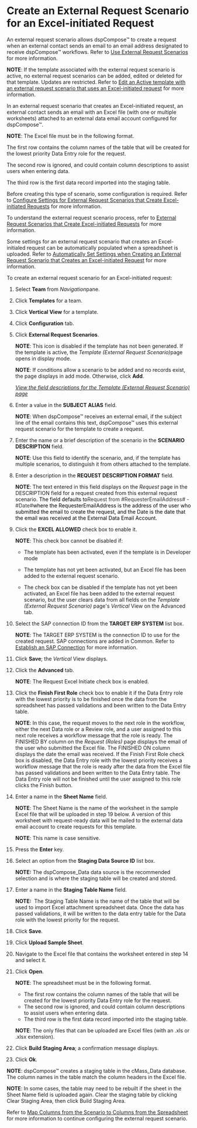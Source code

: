 # Create an External Request Scenario for an Excel-initiated Request

An external request scenario allows dspCompose™ to create a request when
an external contact sends an email to an email address designated to
receive dspCompose™ workflows. Refer to [Use External Request
Scenarios](Use_External_Request_Scenarios.htm) for more information.

**NOTE**: If the template associated with the external request scenario
is active, no external request scenarios can be added, edited or deleted
for that template. Updates are restricted. Refer to [Edit an Active
template with an external request scenario that uses an Excel-initiated
request](Edit_Active_Template_External_Rqst_Scnario.htm) for more
information.

In an external request scenario that creates an Excel-initiated request,
an external contact sends an email with an Excel file (with one or
multiple worksheets) attached to an external data email account
configured for dspCompose™.

**NOTE**: The Excel file must be in the following format.

The first row contains the column names of the table that will be
created for the lowest priority Data Entry role for the request.

The second row is ignored, and could contain column descriptions to
assist users when entering data.

The third row is the first data record imported into the staging table.

Before creating this type of scenario, some configuration is required.
Refer to [Configure Settings for External Request Scenarios that Create
Excel-initiated
Requests](Configure_Settings_External_Rqst_Scenarios_that_Create_Excel.htm)
for more information.

To understand the external request scenario process, refer to [External
Request Scenarios that Create Excel-initiated
Requests](External_Request_Scenarios_that_Create_Excel_Initiated_Requests.htm)
for more information.

Some settings for an external request scenario that creates an
Excel-initialed request can be automatically populated when a
spreadsheet is uploaded. Refer to [Automatically Set Settings when
Creating an External Request Scenario that Creates an Excel-initiated
Request](Automatically_Set__Settings_When_Createng_an_External.htm) for
more information.

To create an external request scenario for an Excel-initiated request:

1.  Select **Team** from *Navigation*<span>pane</span>.

2.  Click **Templates** for a team.

3.  Click **Vertical View** for a template.

4.  Click **Configuration** tab.

5.  Click **External Request Scenarios**.
    
    **NOTE**: This icon is disabled if the template has not been
    generated. If the template is active, the *Template (External
    Request Scenario)*<span>page opens in display mode.</span>
    
    **NOTE**: If conditions allow a scenario to be added and no records
    exist, the page displays in add mode. Otherwise, click **Add**.
    
    *[View the field descriptions for the Template (External Request
    Scenario)
    page](../Page_Desc/Template_External_Request_Scenario.htm)*

6.  Enter a value in the **SUBJECT ALIAS** field.
    
    **NOTE**: When dspCompose™ receives an external email, if the
    subject line of the email contains this text, dspCompose™ uses this
    external request scenario for the template to create a request.

7.  Enter the name or a brief description of the scenario in the
    **SCENARIO** **DESCRIPTION** field.
    
    **NOTE**: Use this field to identify the scenario, and, if the
    template has multiple scenarios, to distinguish it from others
    attached to the template.

8.  Enter a description in the **REQUEST DESCRIPTION FORMAT** field.
    
    **NOTE**: The text entered in this field displays on the *Request*
    page in the DESCRIPTION field for a request created from this
    external request scenario. <span style="color: #000000;">The field
    defaults
    to</span><span style="font-size: 10.5pt;color: #333333;">Request
    from \#RequesterEmailAddress\# -
    \#Date\#</span><span style="color: #000000;">where the
    RequesterEmailAddress is the address of the user who submitted the
    email to create the request, and the Date is the date that the email
    was received at the External Data Email Account.</span>

9.  Click the **EXCEL ALLOWED** check box to enable it.
    
    **NOTE**: This check box cannot be disabled if:
    
      - The template has been activated, even if the template is in
        Developer mode
    
      - The template has not yet been activated, but an Excel file has
        been added to the external request scenario.
    
      - The check box can be disabled if the template has not yet been
        activated, an Excel file has been added to the external request
        scenario, but the user clears data from all fields on the
        <span style="font-style: italic;">Template (External Request
        Scenario)</span> page's
        <span style="font-style: italic;">Vertical</span> View on the
        Advanced tab.

10. Select the SAP connection ID from the
    <span style="font-weight: bold;">TARGET ERP SYSTEM</span> list box.
    
    **NOTE**: The TARGET ERP SYSTEM is the connection ID to use for the
    created request. SAP connections are added in Common. Refer to
    [Establish an SAP
    Connection](../../../Platform/Common/Use_Cases/Establish_a_Connection_to_a_target_system_Overview.htm)
    for more information.

11. Click **Save**; the *Vertical* View displays.

12. Click the **Advanced** tab.
    
    **NOTE**: The Request Excel Initiate check box is enabled.

13. Click the **Finish First Role** check box to enable it if the Data
    Entry role with the lowest priority is to be finished once the data
    from the spreadsheet has passed validations and been written to the
    Data Entry table.
    
    **NOTE**: In this case, the request moves to the next role in the
    workflow, either the next Data role or a Review role, and a user
    assigned to this next role receives a workflow message that the role
    is ready. The FINISHED BY column on the *Request (Roles)* page
    displays the email of the user who submitted the Excel file. The
    FINISHED ON column displays the date the email was received. If the
    Finish First Role check box is disabled, the Data Entry role with
    the lowest priority receives a workflow message that the role is
    ready after the data from the Excel file has passed validations and
    been written to the Data Entry table. The Data Entry role will not
    be finished until the user assigned to this role clicks the Finish
    button.

14. Enter a name in the **Sheet Name** field.
    
    **NOTE**: The Sheet Name is the name of the worksheet in the sample
    Excel file that will be uploaded in step 19 below. A version of this
    worksheet with request-ready data will be mailed to the external
    data email account to create requests for this template.
    
    **NOTE**: This name is case sensitive.

15. Press the **Enter** key.

16. Select an option from the **Staging Data Source ID** list box.
    
    **NOTE:** The dspCompose\_Data data source is the recommended
    selection and is where the staging table will be created and stored.

17. Enter a name in the **Staging Table Name** field.
    
    **NOTE:**  The Staging Table Name is the name of the table that will
    be used to import Excel attachment spreadsheet data. Once the data
    has passed validations, it will be written to the data entry table
    for the Data role with the lowest priority for the request.

18. Click **Save**.

19. Click **Upload Sample Sheet**.

20. Navigate to the Excel file that contains the worksheet entered in
    step 14 and select it.

21. Click **Open**.
    
    **NOTE**: The spreadsheet must be in the following format.
    
      - The first row contains the column names of the table that will
        be created for the lowest priority Data Entry role for the
        request.
      - The second row is ignored, and could contain column descriptions
        to assist users when entering data.
      - The third row is the first data record imported into the staging
        table.
    
    **NOTE**: The only files that can be uploaded are Excel files (with
    an .xls or .xlsx extension).

22. Click **Build Staging Area**; a confirmation message displays.

23. Click **Ok**.

**NOTE**: dspCompose™ creates a staging table in the cMass\_Data
database. The column names in the table match the column headers in the
Excel file.

**NOTE**: In some cases, the table may need to be rebuilt if the sheet
in the Sheet Name field is uploaded again. Clear the staging table by
clicking Clear Staging Area, then click Build Staging
Area.<span> </span>

Refer to [Map Columns from the Scenario to Columns from the
Spreadsheet](../../../Migration/Map/Use_Cases/Map_Columns_Template_to_Sprdsht.htm)
for more information to continue configuring the external request
scenario.
